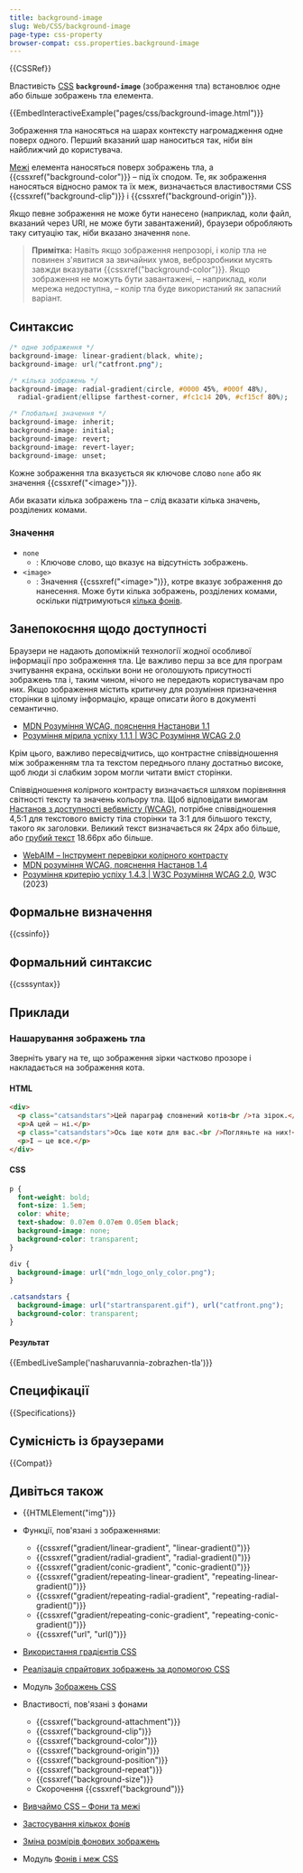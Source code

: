 ```yaml
---
title: background-image
slug: Web/CSS/background-image
page-type: css-property
browser-compat: css.properties.background-image
---
```


{{CSSRef}}

Властивість [CSS](/uk/docs/Web/CSS) **`background-image`** (зображення тла) встановлює одне або більше зображень тла елемента.

{{EmbedInteractiveExample("pages/css/background-image.html")}}

Зображення тла наносяться на шарах контексту нагромадження одне поверх одного. Перший вказаний шар наноситься так, ніби він найближчий до користувача.

[Межі](/uk/docs/Web/CSS/border) елемента наносяться поверх зображень тла, а {{cssxref("background-color")}} – під їх сподом. Те, як зображення наносяться відносно рамок та їх меж, визначається властивостями CSS {{cssxref("background-clip")}} і {{cssxref("background-origin")}}.

Якщо певне зображення не може бути нанесено (наприклад, коли файл, вказаний через URI, не може бути завантажений), браузери обробляють таку ситуацію так, ніби вказано значення `none`.

> **Примітка:** Навіть якщо зображення непрозорі, і колір тла не повинен з'явитися за звичайних умов, веброзробники мусять завжди вказувати {{cssxref("background-color")}}. Якщо зображення не можуть бути завантажені, – наприклад, коли мережа недоступна, – колір тла буде використаний як запасний варіант.

## Синтаксис

```css
/* одне зображення */
background-image: linear-gradient(black, white);
background-image: url("catfront.png");

/* кілька зображень */
background-image: radial-gradient(circle, #0000 45%, #000f 48%),
  radial-gradient(ellipse farthest-corner, #fc1c14 20%, #cf15cf 80%);

/* Глобальні значення */
background-image: inherit;
background-image: initial;
background-image: revert;
background-image: revert-layer;
background-image: unset;
```

Кожне зображення тла вказується як ключове слово `none` або як значення {{cssxref("&lt;image&gt;")}}.

Аби вказати кілька зображень тла – слід вказати кілька значень, розділених комами.

### Значення

- `none`
  - : Ключове слово, що вказує на відсутність зображень.
- `<image>`
  - : Значення {{cssxref("&lt;image&gt;")}}, котре вказує зображення до нанесення. Може бути кілька зображень, розділених комами, оскільки підтримуються [кілька фонів](/uk/docs/Web/CSS/CSS_backgrounds_and_borders/Using_multiple_backgrounds).

## Занепокоєння щодо доступності

Браузери не надають допоміжній технології жодної особливої інформації про зображення тла. Це важливо перш за все для програм зчитування екрана, оскільки вони не оголошують присутності зображень тла і, таким чином, нічого не передають користувачам про них. Якщо зображення містить критичну для розуміння призначення сторінки в цілому інформацію, краще описати його в документі семантично.

- [MDN Розуміння WCAG, пояснення Настанови 1.1](/uk/docs/Web/Accessibility/Understanding_WCAG/Perceivable#nastanova-1-1-nadannia-tekstovykh-alternatyv-netekstovomu-vmistu)
- [Розуміння мірила успіху 1.1.1 | W3C Розуміння WCAG 2.0](https://www.w3.org/TR/2016/NOTE-UNDERSTANDING-WCAG20-20161007/text-equiv-all.html)

Крім цього, важливо пересвідчитись, що контрастне співвідношення між зображенням тла та текстом переднього плану достатньо високе, щоб люди зі слабким зором могли читати вміст сторінки.

Співвідношення колірного контрасту визначається шляхом порівняння світності тексту та значень кольору тла. Щоб відповідати вимогам [Настанов з доступності вебвмісту (WCAG)](https://www.w3.org/WAI/standards-guidelines/wcag/), потрібне співвідношення 4,5:1 для текстового вмісту тіла сторінки та 3:1 для більшого тексту, такого як заголовки. Великий текст визначається як 24px або більше, або [грубий текст](/uk/docs/Web/CSS/font-weight) 18.66px або більше.

- [WebAIM – Інструмент перевірки колірного контрасту](https://webaim.org/resources/contrastchecker/)
- [MDN розуміння WCAG, пояснення Настанов 1.4](/uk/docs/Web/Accessibility/Understanding_WCAG/Perceivable#guideline_1.4_make_it_easier_for_users_to_see_and_hear_content_including_separating_foreground_from_background)
- [Розуміння критерію успіху 1.4.3 | W3C Розуміння WCAG 2.0](https://www.w3.org/TR/UNDERSTANDING-WCAG20/visual-audio-contrast-contrast.html), W3C (2023)

## Формальне визначення

{{cssinfo}}

## Формальний синтаксис

{{csssyntax}}

## Приклади

### Нашарування зображень тла

Зверніть увагу на те, що зображення зірки частково прозоре і накладається на зображення кота.

#### HTML

```html
<div>
  <p class="catsandstars">Цей параграф сповнений котів<br />та зірок.</p>
  <p>А цей – ні.</p>
  <p class="catsandstars">Ось іще коти для вас.<br />Погляньте на них!</p>
  <p>І – це все.</p>
</div>
```

#### CSS

```css
p {
  font-weight: bold;
  font-size: 1.5em;
  color: white;
  text-shadow: 0.07em 0.07em 0.05em black;
  background-image: none;
  background-color: transparent;
}

div {
  background-image: url("mdn_logo_only_color.png");
}

.catsandstars {
  background-image: url("startransparent.gif"), url("catfront.png");
  background-color: transparent;
}
```

#### Результат

{{EmbedLiveSample('nasharuvannia-zobrazhen-tla')}}

## Специфікації

{{Specifications}}

## Сумісність із браузерами

{{Compat}}

## Дивіться також

- {{HTMLElement("img")}}
- Функції, пов'язані з зображеннями:
  - {{cssxref("gradient/linear-gradient", "linear-gradient()")}}
  - {{cssxref("gradient/radial-gradient", "radial-gradient()")}}
  - {{cssxref("gradient/conic-gradient", "conic-gradient()")}}
  - {{cssxref("gradient/repeating-linear-gradient", "repeating-linear-gradient()")}}
  - {{cssxref("gradient/repeating-radial-gradient", "repeating-radial-gradient()")}}
  - {{cssxref("gradient/repeating-conic-gradient", "repeating-conic-gradient()")}}
  - {{cssxref("url", "url()")}}
- [Використання градієнтів CSS](/uk/docs/Web/CSS/CSS_images/Using_CSS_gradients)
- [Реалізація спрайтових зображень за допомогою CSS](/uk/docs/Web/CSS/CSS_images/Implementing_image_sprites_in_CSS)
- Модуль [Зображень CSS](/uk/docs/Web/CSS/CSS_images)

- Властивості, пов'язані з фонами
  - {{cssxref("background-attachment")}}
  - {{cssxref("background-clip")}}
  - {{cssxref("background-color")}}
  - {{cssxref("background-origin")}}
  - {{cssxref("background-position")}}
  - {{cssxref("background-repeat")}}
  - {{cssxref("background-size")}}
  - Скорочення {{cssxref("background")}}
- [Вивчаймо CSS – Фони та межі](/uk/docs/Learn/CSS/Building_blocks/Backgrounds_and_borders)
- [Застосування кількох фонів](/uk/docs/Web/CSS/CSS_backgrounds_and_borders/Using_multiple_backgrounds)
- [Зміна розмірів фонових зображень](/uk/docs/Web/CSS/CSS_backgrounds_and_borders/Resizing_background_images)
- Модуль [Фонів і меж CSS](/uk/docs/Web/CSS/CSS_backgrounds_and_borders)
